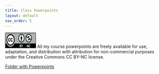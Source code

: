 ```yaml
---
title: Class Powerpoints
layout: default
nav_order: 5
---
```


<img src="images/Cc_by-nc_icon.svg.png" alt="CC BY-NC License" width="100" height="50">
All my course powerpoints are freely available for use, adaptation, and distribution with attribution for non-commercial purposes under the Creative Commons CC BY-NC license. 

[Folder with Powerpoints](https://drive.google.com/drive/folders/1m0NOGgOCAw4ZAQf-qDvmZsU6NBkD0uFV?usp=drive_link)
